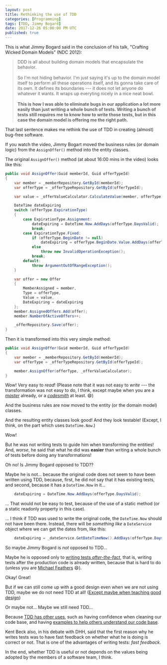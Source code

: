 ```yaml
---
layout: post
title: Rethinking the use of TDD
categories: [Programming]
tags: [TDD, Jimmy Bogard]
date: 2017-12-26 05:00:00 PM UTC
published: true
---
```


<!-- December 27, 2017 01:00:00 AM Philippine Time -->

This is what Jimmy Bogard said in the conclusion of his talk, "Crafting Wicked Domain Models" (NDC 2012):

> DDD is all about building domain models that encapsulate the behavior.
<br /><br />
> So I'm not hiding behavior. I'm just saying it's up to the domain model itself to perform all these operations itself, and its gonna take care of its own. It defines its boundaries --- it does not let anyone do whatever it wants. It wraps up everyting nicely in a nice neat bowl.
<br /><br />
> **This is how I was able to eliminate bugs in our application a lot more easily than just writing a whole bunch of tests. Writing a bunch of tests still requires me to know how to write those tests, but in this case the domain model is offering me the right path.**
	
That last sentence makes me rethink the use of TDD in creating (almost) bug-free software.


<!--more-->


If you watch the video, Jimmy Bogart moved the business rules (or domain logic) from the `AssignOffer()` method into the entity classes.

The original `AssignOffer()` method (at about 16:00 mins in the video) looks like this:

``` csharp
public void AssignOffer(Guid memberId, Guid offerTypeId)
{
    var member = _memberRepository.GetById(memberId);
    var offerType = _offerTypeRepository.GetById(offerTypeId);

    var value = _offerValueCalculator.CalculateValue(member, offerType);

    DateTime dateExpiring
    switch (offerType.ExpirationType)
    {
        case ExpirationType.Assignment:
            dateExpiring = DateTime.Now.AddDays(offerType.DaysValid);
            break;
        case ExpirationType.Fixed:
            if (offerType.BeginDate != null)
                dateExpiring = offerType.BeginDate.Value.AddDays(offerType.DaysValid);
            else
                throw new InvalidOperationException();
            break;
        default:
            throw ArgumentOutOfRangeException();
    }

    var offer = new Offer
    {
        MemberAssigned = member,
        Type = offerType,
        Value = value,
        DateExpiring = dateExpiring
    };
    member.AssignedOffers.Add(offer);
    member.NumberOfActiveOffers++;

    _offerRepository.Save(offer);
}
```

Then it is transformed into this very simple method:

``` csharp
public void AssignOffer(Guid memberId, Guid offerTypeId)
{
    var member = _memberRepository.GetById(memberId);
    var offerType = _offerTypeRepository.GetById(offerTypeId);

    member.AssignOffer(offerType, _offerValueCalculator);
}
```

Wow! Very easy to _read_! (Please note that it was not easy to _write_ --- the transformation was not easy to do, I think, except maybe when you are a [_master_](https://terencemcghee.com/Articles/Tech/2015/10/25/1D0C454A70AC3AEF01BB1BAAD94C8753.html#guru) already, or a [_codesmith_](https://terencemcghee.com/Articles/Tech/2015/10/25/1D0C454A70AC3AEF01BB1BAAD94C8753.html#codesmith) at least. :smile:)

And the business rules are now moved to the entity (or the domain model) classes.

And the resulting entity classes look good! And they look testable! (Except, I think, on the part which uses `DateTime.Now`.)

Wow!

But he was not writing tests to guide him when transforming the entities! And, _worse_, he said that what he did was **easier** than writing a whole bunch of tests before doing any transformations!

Oh no! Is Jimmy Bogard opposed to TDD??

Maybe he is not... because the original code does not seem to have been written using TDD, because, first, he did not say that it has existing tests, and second, because it has a `DateTime.Now` in it...


``` csharp
    dateExpiring = DateTime.Now.AddDays(offerType.DaysValid);
```

... That would not be easy to test, because of the use of a static method (or a static readonly property in this case).

... I think if TDD was used to write the original code, the `DateTime.Now` should not have been there. Instead, there will be _something like_ a `DateService` object where we can get the dates from, like this:

``` csharp
    dateExpiring = _dateService.GetDateTimeNow().AddDays(offerType.DaysValid);
```



So maybe Jimmy Bogard is _not_ opposed to TDD... 

Maybe he is opposed only to [writing tests _after-the-fact_](/quotes/expecting-professionalism-by-uncle-bob-martin#testing-legacy-code), that is, writing tests after the production code is already written, because that is hard to do (unless you are [Michael Feathers]((https://www.bookdepository.com/Working-Effectively-with-Legacy-Code-Michael-Feathers/9780131177055)) :smile:).


Okay! Great!

But if we can still come up with a good design even when we are not using TDD, maybe we do not need TDD at all! ([Except maybe when teaching good design](/2017/12/19/tdd-and-teaching-design-without-a-teacher))

Or maybe not... Maybe we still need TDD...

Because [TDD has other uses](/quotes/expecting-professionalism-by-uncle-bob-martin#advantages-of-tdd), such as having confidence when cleaning our code base, and having [examples to help others understand our code base](/quotes/the-craftsman-series#8).

Kent Beck also, in his debate with DHH, said that the first reason why he writes tests was to have fast feedback on whether what he is doing is correct or not. That is one of the advantages of writing tests: _fast feedback_.

In the end, whether TDD is useful or not depends on the values being adopted by the members of a software team, I think.


<!-- 

Adding to that is what Dijstra said about tests:

> "Testing shows the presence, not the absence of bugs."

What if we instead focus on 






Which of course Uncle Bob Martin also talked about in his book, Clean Architecture... Let's try look what he said...


> Dijkstra once said: "Testing shows the presence, not the absence of bugs." In other words, a program can be proven incorrect by a test; but cannot be proven correct. Therefore all that tests can do, after sufficient testing effort, is allow us to deem a program to be correct enough for our purposes.
<br /><br />
> The implication is stunning. Software development is not a mathematical endeavor; even though it seems to manipulate mathematical constructs. Rather, software is like a Science. We show correctness by applying our best efforts, and failing, to prove incorrectness.

(Oh! He quoted Dijkstra... I did not remember that...)





Having tests might also give us false assurance....

In the end, I think what needs to be changed is how software developers think about bug-free software --- "are going to do something to fix this?" or "all software has bugs, its still okay if our software also contains bugs"


Because, with what I know about TDD, we will not be having that DateTime.Now... but his code has that in there and it still looks good.


The essense of things: kend beck said that the first reason why he writes tests is so that there is fast feedback on whether what he is doing is correct or not.
 -->
